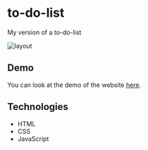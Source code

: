 # to-do-list
My version of a to-do-list

![layout](https://github.com/onlylosersleftalive/to-do-list/blob/master/images/ezgif.com-gif-maker%20(9).gif)

## Demo
You can look at the demo of the website [here](https://onlylosersleftalive.github.io/to-do-list/).

## Technologies
* HTML
* CSS
* JavaScript


